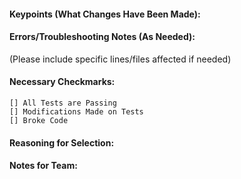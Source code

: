 #### Keypoints (What Changes Have Been Made):

#### Errors/Troubleshooting Notes (As Needed):
(Please include specific lines/files affected if needed)

#### Necessary Checkmarks:
    [] All Tests are Passing
    [] Modifications Made on Tests
    [] Broke Code
    
#### Reasoning for Selection:

#### Notes for Team:
